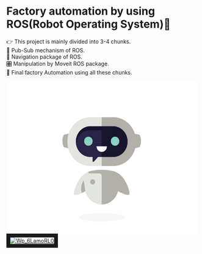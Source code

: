 # Factory automation by using ROS(Robot Operating System)🤖        
👉 This project is mainly divided into 3-4 chunks.       
 🤝 Pub-Sub mechanism of ROS.     
 🧭 Navigation package of ROS.     
 🎛️ Manipulation by Moveit ROS package.     
 🙌 Final factory Automation using all these chunks.     




<!--img height="40" width="40" src="https://github.com/devsonni/devsonni/blob/main/hii%20gif.gif"-->
<img align="left" height="400" width="500" src="https://github.com/devsonni/devsonni/blob/main/me.gif">

    
<a href="http://www.youtube.com/watch?feature=player_embedded&v=Wp_6LamoRL0" target="_blank"><img src="http://img.youtube.com/vi/Wp_6LamoRL0/0.jpg" alt="Wp_6LamoRL0" width="240" height="180" border="10" /></a>
